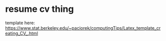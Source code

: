 # resume cv thing

template here: https://www.stat.berkeley.edu/~paciorek/computingTips/Latex_template_creating_CV_.html

